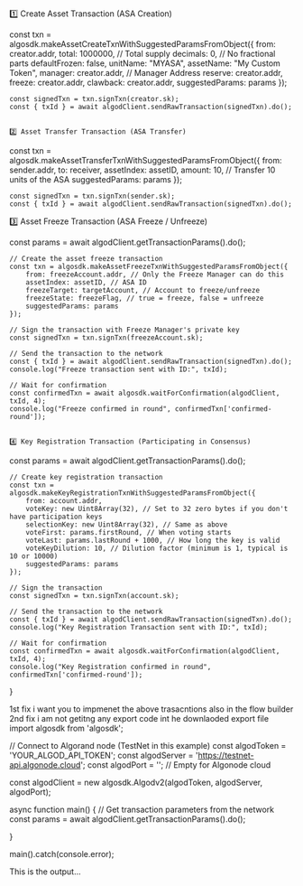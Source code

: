  
 
 1️⃣ Create Asset Transaction (ASA Creation)

 const txn = algosdk.makeAssetCreateTxnWithSuggestedParamsFromObject({
        from: creator.addr,
        total: 1000000, // Total supply
        decimals: 0, // No fractional parts
        defaultFrozen: false,
        unitName: "MYASA",
        assetName: "My Custom Token",
        manager: creator.addr, // Manager Address
        reserve: creator.addr,
        freeze: creator.addr,
        clawback: creator.addr,
        suggestedParams: params
    });

    const signedTxn = txn.signTxn(creator.sk);
    const { txId } = await algodClient.sendRawTransaction(signedTxn).do();


    2️⃣ Asset Transfer Transaction (ASA Transfer)
const txn = algosdk.makeAssetTransferTxnWithSuggestedParamsFromObject({
        from: sender.addr,
        to: receiver,
        assetIndex: assetID,
        amount: 10, // Transfer 10 units of the ASA
        suggestedParams: params
    });

    const signedTxn = txn.signTxn(sender.sk);
    const { txId } = await algodClient.sendRawTransaction(signedTxn).do();

3️⃣ Asset Freeze Transaction (ASA Freeze / Unfreeze)



const params = await algodClient.getTransactionParams().do();

    // Create the asset freeze transaction
    const txn = algosdk.makeAssetFreezeTxnWithSuggestedParamsFromObject({
        from: freezeAccount.addr, // Only the Freeze Manager can do this
        assetIndex: assetID, // ASA ID
        freezeTarget: targetAccount, // Account to freeze/unfreeze
        freezeState: freezeFlag, // true = freeze, false = unfreeze
        suggestedParams: params
    });

    // Sign the transaction with Freeze Manager's private key
    const signedTxn = txn.signTxn(freezeAccount.sk);

    // Send the transaction to the network
    const { txId } = await algodClient.sendRawTransaction(signedTxn).do();
    console.log("Freeze transaction sent with ID:", txId);

    // Wait for confirmation
    const confirmedTxn = await algosdk.waitForConfirmation(algodClient, txId, 4);
    console.log("Freeze confirmed in round", confirmedTxn['confirmed-round']);


    4️⃣ Key Registration Transaction (Participating in Consensus)
const params = await algodClient.getTransactionParams().do();

    // Create key registration transaction
    const txn = algosdk.makeKeyRegistrationTxnWithSuggestedParamsFromObject({
        from: account.addr,
        voteKey: new Uint8Array(32), // Set to 32 zero bytes if you don't have participation keys
        selectionKey: new Uint8Array(32), // Same as above
        voteFirst: params.firstRound, // When voting starts
        voteLast: params.lastRound + 1000, // How long the key is valid
        voteKeyDilution: 10, // Dilution factor (minimum is 1, typical is 10 or 10000)
        suggestedParams: params
    });

    // Sign the transaction
    const signedTxn = txn.signTxn(account.sk);

    // Send the transaction to the network
    const { txId } = await algodClient.sendRawTransaction(signedTxn).do();
    console.log("Key Registration Transaction sent with ID:", txId);

    // Wait for confirmation
    const confirmedTxn = await algosdk.waitForConfirmation(algodClient, txId, 4);
    console.log("Key Registration confirmed in round", confirmedTxn['confirmed-round']);
}




1st fix i want you to impmenet the above trasacntions also in the flow builder
2nd fix i am not getitng any export code int he downlaoded export file
import algosdk from 'algosdk';

// Connect to Algorand node (TestNet in this example)
const algodToken = 'YOUR_ALGOD_API_TOKEN';
const algodServer = 'https://testnet-api.algonode.cloud';
const algodPort = ''; // Empty for Algonode cloud

const algodClient = new algosdk.Algodv2(algodToken, algodServer, algodPort);


async function main() {
    // Get transaction parameters from the network
    const params = await algodClient.getTransactionParams().do();

}

main().catch(console.error);

This is the output...



